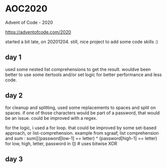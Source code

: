 # AOC2020
Advent of Code - 2020

https://adventofcode.com/2020


started a bit late, on 20201204. still, nice project to add some code skills :) 

## day 1
used some nested list comprehensions to get the result.
wouldve been better to use some itertools and/or set logic for better performance and less code. 

## day 2
for cleanup and splitting, used some replacements to spaces and split on spaces. if one of those characters would be part of a password, that would be an issue. 
could be improved with a regex.

for the logic, i used a for loop. that could be improved by some set-based approach, or list-comprehension.
example from sgraaf, list comprehension and sum :
sum([(password[low-1] == letter) ^ (password[high-1] == letter) for low, high, letter, password in l])  # uses bitwise XOR

## day 3
